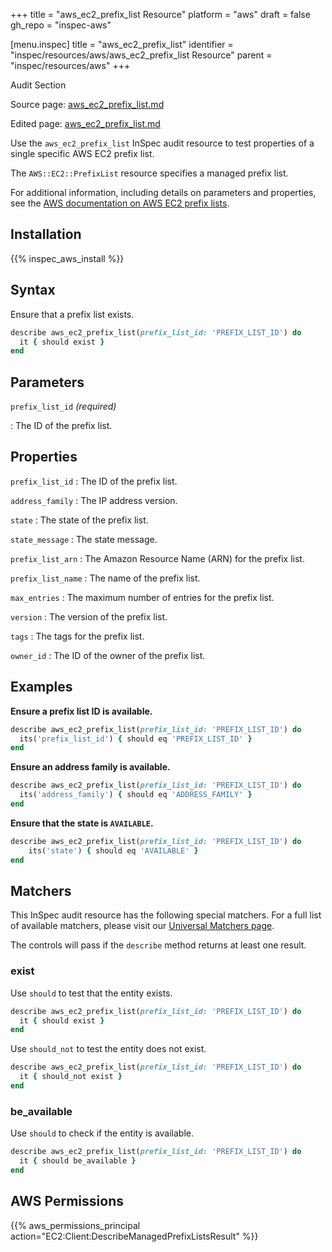 +++
title = "aws_ec2_prefix_list Resource"
platform = "aws"
draft = false
gh_repo = "inspec-aws"

[menu.inspec]
title = "aws_ec2_prefix_list"
identifier = "inspec/resources/aws/aws_ec2_prefix_list Resource"
parent = "inspec/resources/aws"
+++

<div class="admonition-note">
<p class="admonition-note-title">Audit Section</p>
<div class="admonition-note-text">
<p>Source page: <a href="https://github.com/inspec/inspec-aws/blob/main/docs/resources/aws_ec2_prefix_list.md">aws_ec2_prefix_list.md</a></p>
<p>Edited page: <a href="https://github.com/ianmadd/inspec-aws/blob/im/hugo/docs-chef-io/content/inspec/resources/aws_ec2_prefix_list.md">aws_ec2_prefix_list.md</a></p>
</div>
</div>



Use the `aws_ec2_prefix_list` InSpec audit resource to test properties of a single specific AWS EC2 prefix list.

The `AWS::EC2::PrefixList` resource specifies a managed prefix list.

For additional information, including details on parameters and properties, see the [AWS documentation on AWS EC2 prefix lists](https://docs.aws.amazon.com/AWSCloudFormation/latest/UserGuide/aws-resource-ec2-prefixlist.html).

## Installation

{{% inspec_aws_install %}}

## Syntax

Ensure that a prefix list exists.

```ruby
describe aws_ec2_prefix_list(prefix_list_id: 'PREFIX_LIST_ID') do
  it { should exist }
end
```

## Parameters

`prefix_list_id` _(required)_

: The ID of the prefix list.

## Properties

`prefix_list_id`
: The ID of the prefix list.

`address_family`
: The IP address version.

`state`
: The state of the prefix list.

`state_message`
: The state message.

`prefix_list_arn`
: The Amazon Resource Name (ARN) for the prefix list.

`prefix_list_name`
: The name of the prefix list.

`max_entries`
: The maximum number of entries for the prefix list.

`version`
: The version of the prefix list.

`tags`
: The tags for the prefix list.

`owner_id`
: The ID of the owner of the prefix list.

## Examples

**Ensure a prefix list ID is available.**

```ruby
describe aws_ec2_prefix_list(prefix_list_id: 'PREFIX_LIST_ID') do
  its('prefix_list_id') { should eq 'PREFIX_LIST_ID' }
end
```

**Ensure an address family is available.**

```ruby
describe aws_ec2_prefix_list(prefix_list_id: 'PREFIX_LIST_ID') do
  its('address_family') { should eq 'ADDRESS_FAMILY' }
end
```

**Ensure that the state is `AVAILABLE`.**

```ruby
describe aws_ec2_prefix_list(prefix_list_id: 'PREFIX_LIST_ID') do
    its('state') { should eq 'AVAILABLE' }
end
```

## Matchers

This InSpec audit resource has the following special matchers. For a full list of available matchers, please visit our [Universal Matchers page](https://www.inspec.io/docs/reference/matchers/).

The controls will pass if the `describe` method returns at least one result.

### exist

Use `should` to test that the entity exists.

```ruby
describe aws_ec2_prefix_list(prefix_list_id: 'PREFIX_LIST_ID') do
  it { should exist }
end
```

Use `should_not` to test the entity does not exist.

```ruby
describe aws_ec2_prefix_list(prefix_list_id: 'PREFIX_LIST_ID') do
  it { should_not exist }
end
```

### be_available

Use `should` to check if the entity is available.

```ruby
describe aws_ec2_prefix_list(prefix_list_id: 'PREFIX_LIST_ID') do
  it { should be_available }
end
```

## AWS Permissions

{{% aws_permissions_principal action="EC2:Client:DescribeManagedPrefixListsResult" %}}
